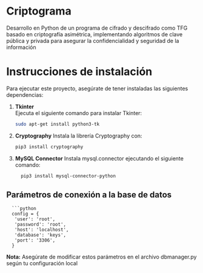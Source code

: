 # Criptograma
Desarrollo en Python de un programa de cifrado y descifrado como TFG basado en criptografía asimétrica, implementando algoritmos de clave pública y privada para asegurar la confidencialidad y seguridad de la información

# Instrucciones de instalación

Para ejecutar este proyecto, asegúrate de tener instaladas las siguientes dependencias:

1. **Tkinter**  
   Ejecuta el siguiente comando para instalar Tkinter:  
   ```bash
   sudo apt-get install python3-tk
2. **Cryptography**
Instala la librería Cryptography con:
    ```bash
    pip3 install cryptography
3.
   **MySQL Connector**
  Instala mysql.connector ejecutando el siguiente comando:
   ```bash
     pip3 install mysql-connector-python
   
## Parámetros de conexión a la base de datos

      ```python
      config = {
       'user': 'root',
       'password': 'root',
       'host': 'localhost',
       'database': 'keys',
       'port': '3306',
      }
**Nota:** Asegúrate de modificar estos parámetros en el archivo dbmanager.py según tu configuración local 
